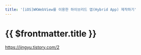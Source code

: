 ```yaml
---
title: '[iOS]WKWebView를 이용한 하이브리드 앱(Hybrid App) 제작하기'
---
```


# {{ $frontmatter.title }}


https://jingyu.tistory.com/2